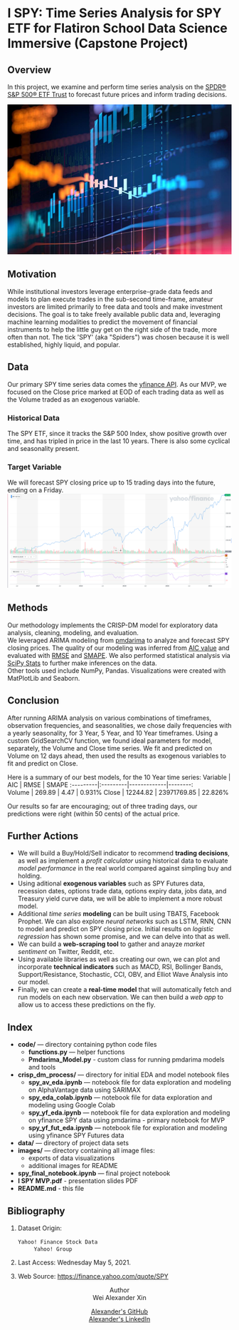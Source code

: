 # I SPY: Time Series Analysis for SPY ETF for Flatiron School Data Science Immersive (Capstone Project)
  
## Overview  
In this project, we examine and perform time series analysis on the [SPDR® S&P 500® ETF Trust](https://www.ssga.com/us/en/institutional/etfs/funds/spdr-sp-500-etf-trust-spy) to forecast future prices and inform trading decisions.  

![finance](images/finance.jpeg)  
  
## Motivation  
While institutional investors leverage enterprise-grade data feeds and models to plan execute trades in the sub-second time-frame, amateur investors are limited primarily to free data and tools and make investment decisions. The goal is to take freely available public data and, leveraging machine learning modalities to predict the movement of financial instruments to help the little guy get on the right side of the trade, more often than not. The tick 'SPY' (aka "Spiders") was chosen because it is well established, highly liquid, and popular.

## Data  
Our primary SPY time series data comes the [yfinance API](https://github.com/ranaroussi/yfinance). As our MVP, we focused on the Close price marked at EOD of each trading data as well as the Volume traded as an exogenous variable.

### Historical Data  
The SPY ETF, since it tracks the S&P 500 Index, show positive growth over time, and has tripled in price in the last 10 years. There is also some cyclical and seasonality present.  
 
### Target Variable  
We will forecast SPY closing price up to 15 trading days into the future, ending on a Friday.
![SPY Chart](images/SPY_Chart.png)  

## Methods  
Our methodology implements the CRISP-DM model for exploratory data analysis, cleaning, modeling, and evaluation.  
We leveraged ARIMA modeling from [pmdarima](http://alkaline-ml.com/pmdarima/) to analyze and forecast SPY closing prices. The quality of our modeling was inferred from [AIC value](https://en.wikipedia.org/wiki/Akaike_information_criterion) and evaluated with [RMSE](https://en.wikipedia.org/wiki/Root-mean-square_deviation) and [SMAPE](https://en.wikipedia.org/wiki/Symmetric_mean_absolute_percentage_error). We also performed statistical analysis via [SciPy Stats](https://docs.scipy.org/doc/scipy/reference/stats.html) to further make inferences on the data.  
Other tools used include NumPy, Pandas. Visualizations were created with MatPlotLib and Seaborn.  
  
## Conclusion
After running ARIMA analysis on various combinations of timeframes, observation frequencies, and seasonalities, we chose daily frequencies with a yearly seasonality, for 3 Year, 5 Year, and 10 Year timeframes.  Using a custom GridSearchCV function, we found ideal parameters for model, separately, the Volume and Close time series. We fit and predicted on Volume on 12 days ahead, then used the results as exogenous variables to fit and predict on Close.  

Here is a summary of our best models, for the 10 Year time series:
Variable  |    AIC   |     RMSE    |  SMAPE
:---------|:---------|-------------|--------:  
Volume    | 269.89   |     4.47    |  0.931% 
Close     | 12244.82 | 23971769.85 | 22.826% 

Our results so far are encouraging; out of three trading days, our predictions were right (within 50 cents) of the actual price.

## Further Actions  
- We will build a Buy/Hold/Sell indicator to recommend **trading decisions**, as well as implement a _profit calculator_ using historical data to evaluate _model performance_ in the real world compared against simpling buy and holding.  
- Using aditional **exogenous variables** such as SPY Futures data, recession dates, options trade data, options expiry data, jobs data, and Treasury yield curve data, we will be able to implement a more robust model.  
- Additional _time series_ **modeling** can be built using TBATS, Facebook Prophet. We can also explore _neural networks_ such as LSTM, RNN, CNN to model and predict on SPY closing price. Initial results on _logistic regression_ has shown some promise, and we can delve into that as well.  
- We can build a **web-scraping tool** to gather and anayze _market sentiment_ on Twitter, Reddit, etc.
- Using available libraries as well as creating our own, we can plot and incorporate **technical indicators** such as MACD, RSI, Bollinger Bands, Support/Resistance, Stochastic, CCI, OBV, and Elliot Wave Analysis into our model.  
- Finally, we can create a **real-time model** that will automatically fetch and run models on each new observation. We can then build a _web app_ to allow us to access these predictions on the fly.  
     
## Index  
- **code/** — directory containing python code files
  - **functions.py** — helper functions
  - **Pmdarima_Model.py** - custom class for running pmdarima models and tools
- **crisp_dm_process/** — directory for initial EDA and model notebook files  
  - **spy_av_eda.ipynb** — notebook file for data exploration and modeling on AlphaVantage data using SARIMAX
  - **spy_eda_colab.ipynb** — notebook file for data exploration and modeling using Google Colab
  - **spy_yf_eda.ipynb** — notebook file for data exploration and modeling on yfinance SPY data using pmdarima - primary notebook for MVP
  - **spy_yf_fut_eda.ipynb** — notebook file for exploration and modeling using yfinance SPY Futures data
- **data/** — directory of project data sets
- **images/** — directory containing all image files:  
  - exports of data visualizations  
  - additional images for README
- **spy_final_notebook.ipynb** — final project notebook  
- **I SPY MVP.pdf** - presentation slides PDF
- **README.md** - this file
  
## Bibliography  
1. Dataset Origin:  
  
       Yahoo! Finance Stock Data  
            Yahoo! Group  
2. Last Access:    Wednesday May 5, 2021. 
3. Web Source:  https://finance.yahoo.com/quote/SPY            
  
<div align="center";>Author 
  <div align="center";>Wei Alexander Xin  
    
[Alexander's GitHub](https://github.com/eggrollofchaos)  
[Alexander's LinkedIn](https://www.linkedin.com/in/waximus)
